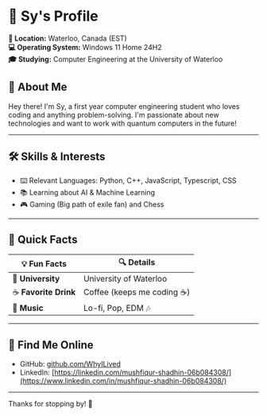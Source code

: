 # 🌟 Sy's Profile  

**📍 Location:** Waterloo, Canada (EST)  
**💻 Operating System:** Windows 11 Home 24H2  
**🎓 Studying:** Computer Engineering at the University of Waterloo  

## 👋 About Me  
Hey there! I'm Sy, a first year computer engineering student who loves coding and anything problem-solving. I'm passionate about new technologies and want to work with quantum computers in the future!  

---

## 🛠️ Skills & Interests  
- ⌨️ Relevant Languages: Python, C++, JavaScript, Typescript, CSS  
- 📚 Learning about AI & Machine Learning  
- 🎮 Gaming (Big path of exile fan) and Chess

---

## 📌 Quick Facts  

| 💡 Fun Facts    | 🔍 Details   |  
|---------------|----------------|  
| 🏫 **University** | University of Waterloo      |  
| ☕ **Favorite Drink** | Coffee (keeps me coding ☕) |  
| 🎵 **Music** | Lo-fi, Pop, EDM 🎶 |  

---

## 🔗 Find Me Online  
- GitHub: [github.com/WhyILived](https://github.com/WhyILived)  
- LinkedIn: [https://linkedin.com/mushfiqur-shadhin-06b084308/](https://www.linkedin.com/in/mushfiqur-shadhin-06b084308/)  

---

Thanks for stopping by! 🚀 
